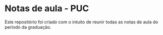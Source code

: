 # Notas de aula - PUC
Este repositório foi criado com o intuito de reunir todas as notas de aula do período da graduação.
